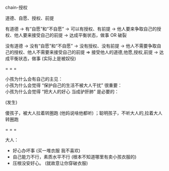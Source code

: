 
chain-授权

道德、自愿、授权、前提

有道德 -> 有“自愿”和“不自愿” -> 可以有授权、有前提 -> 他人要来争取自己的授权、他人要来接受自己的前提 -> 达成平衡状态，做事 OR 破裂

没有道德 -> 没有“自愿”和“不自愿” -> 没有授权、没有前提 -> 他人不需要争取自己的授权、他人不需要来接受自己的前提 => 接受他人的道德,他愿,授权,前提 -> 达成平衡状态，做事 (实际上是被奴役)


= = =

小孩为什么会有自己的主见：<br>
小孩为什么会觉得 “保护自己的生活不被大人干扰” 很重要：<br>
小孩为什么会觉得 “把大人的好心 当成驴肝肺” 是必要的：<br>

(发生)

傻孩子，被大人拉着转圈跑 (他妈说啥他都听) ；聪明孩子，不听大人的,拉着大人转圈跑

= = =

大人：
- 好心办坏事 (买一堆衣服 我不喜欢)
- 自己能力不行，素质水平不行 (根本不知道哪里有卖小孩衣服的)
- 压根没安好心。 (就故意让你穿破衣服)





